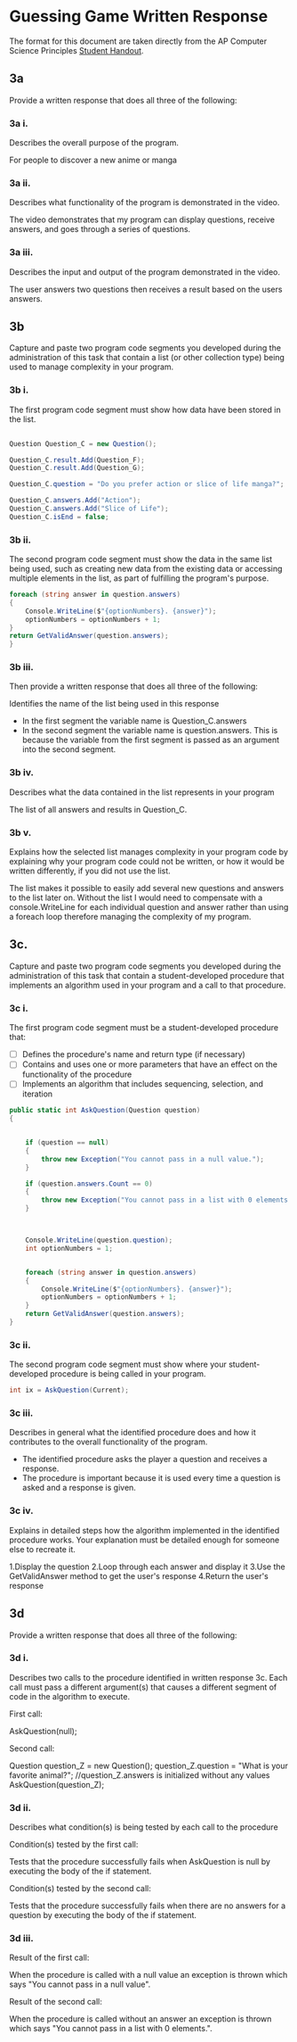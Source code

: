 # Guessing Game Written Response

The format for this document are taken directly from the AP Computer Science
Principles [Student Handout](../support/ap-csp-student-task-directions.pdf).

## 3a

Provide a written response that does all three of the following:

### 3a i.

Describes the overall purpose of the program.

For people to discover a new anime or manga  

### 3a ii.

Describes what functionality of the program is demonstrated in the video.

The video demonstrates that my program can display questions, receive answers, and goes through a series of questions.

### 3a iii.

Describes the input and output of the program demonstrated in the video.

The user answers two questions then receives a result based on the users answers.

## 3b

Capture and paste two program code segments you developed during the
administration of this task that contain a list (or other collection type) being
used to manage complexity in your program.

### 3b i.

The first program code segment must show how data have been stored in the list.

```csharp
 
Question Question_C = new Question();

Question_C.result.Add(Question_F);
Question_C.result.Add(Question_G);

Question_C.question = "Do you prefer action or slice of life manga?";

Question_C.answers.Add("Action");
Question_C.answers.Add("Slice of Life");
Question_C.isEnd = false;
```

### 3b ii.

The second program code segment must show the data in the same list being used,
such as creating new data from the existing data or accessing multiple elements
in the list, as part of fulfilling the program's purpose.

```csharp
foreach (string answer in question.answers)
{
    Console.WriteLine($"{optionNumbers}. {answer}");
    optionNumbers = optionNumbers + 1;
}
return GetValidAnswer(question.answers);
}

```

### 3b iii.

Then provide a written response that does all three of the following:

Identifies the name of the list being used in this response

* In the first segment the variable name is Question_C.answers
* In the second segment the variable name is question.answers. This is because the variable from the first segment is passed as an argument into the second segment. 


### 3b iv.

Describes what the data contained in the list represents in your program

The list of all answers and results in Question_C.

### 3b v.

Explains how the selected list manages complexity in your program code by
explaining why your program code could not be written, or how it would be
written differently, if you did not use the list.

The list makes it possible to easily add several new questions and answers to the list later on. Without the list I would need to compensate with a console.WriteLine for each individual question and answer rather than using a foreach loop therefore managing the complexity of my program.

## 3c.

Capture and paste two program code segments you developed during the
administration of this task that contain a student-developed procedure that
implements an algorithm used in your program and a call to that procedure.

### 3c i.

The first program code segment must be a student-developed procedure that:

- [ ] Defines the procedure's name and return type (if necessary)
- [ ] Contains and uses one or more parameters that have an effect on the functionality of the procedure
- [ ] Implements an algorithm that includes sequencing, selection, and iteration

```csharp
public static int AskQuestion(Question question)
{


    if (question == null)
    {
        throw new Exception("You cannot pass in a null value.");
    }

    if (question.answers.Count == 0)
    {
        throw new Exception("You cannot pass in a list with 0 elements.");
    }



    Console.WriteLine(question.question);
    int optionNumbers = 1;


    foreach (string answer in question.answers)
    {
        Console.WriteLine($"{optionNumbers}. {answer}");
        optionNumbers = optionNumbers + 1;
    }
    return GetValidAnswer(question.answers);
}
```

### 3c ii.

The second program code segment must show where your student-developed procedure is being called in your program.

```csharp
int ix = AskQuestion(Current);
```

### 3c iii.

Describes in general what the identified procedure does and how it contributes to the overall functionality of the program.

* The identified procedure asks the player a question and receives a response.
* The procedure is important because it is used every time a question is asked and a response is given.
 
### 3c iv.

Explains in detailed steps how the algorithm implemented in the identified procedure works. Your explanation must be detailed enough for someone else to recreate it.

1.Display the question
2.Loop through each answer and display it
3.Use the GetValidAnswer method to get the user's response
4.Return the user's response

## 3d

Provide a written response that does all three of the following:

### 3d i.

Describes two calls to the procedure identified in written response 3c. Each call must pass a different argument(s) that causes a different segment of code in the algorithm to execute.

First call:

AskQuestion(null);

Second call:

Question question_Z = new Question();
question_Z.question = "What is your favorite animal?";
//question_Z.answers is initialized without any values
AskQuestion(question_Z);

### 3d ii.

Describes what condition(s) is being tested by each call to the procedure

Condition(s) tested by the first call:
 
Tests that the procedure successfully fails when AskQuestion is null by executing the body of the if statement.

Condition(s) tested by the second call:

Tests that the procedure successfully fails when there are no answers for a question by executing the body of the if statement.


### 3d iii.

Result of the first call:

When the procedure is called with a null value an exception is thrown which says "You cannot pass in a null value".

Result of the second call:

When the procedure is called without an answer an exception is thrown which says "You cannot pass in a list with 0 elements.".